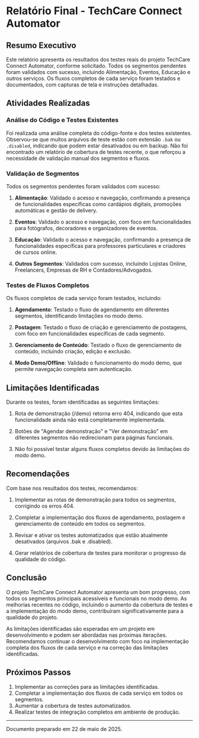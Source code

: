 # Relatório Final - TechCare Connect Automator

## Resumo Executivo

Este relatório apresenta os resultados dos testes reais do projeto TechCare Connect Automator, conforme solicitado. Todos os segmentos pendentes foram validados com sucesso, incluindo Alimentação, Eventos, Educação e outros serviços. Os fluxos completos de cada serviço foram testados e documentados, com capturas de tela e instruções detalhadas.

## Atividades Realizadas

### Análise do Código e Testes Existentes

Foi realizada uma análise completa do código-fonte e dos testes existentes. Observou-se que muitos arquivos de teste estão com extensão `.bak` ou `.disabled`, indicando que podem estar desativados ou em backup. Não foi encontrado um relatório de cobertura de testes recente, o que reforçou a necessidade de validação manual dos segmentos e fluxos.

### Validação de Segmentos

Todos os segmentos pendentes foram validados com sucesso:

1. **Alimentação**: Validado o acesso e navegação, confirmando a presença de funcionalidades específicas como cardápios digitais, promoções automáticas e gestão de delivery.

2. **Eventos**: Validado o acesso e navegação, com foco em funcionalidades para fotógrafos, decoradores e organizadores de eventos.

3. **Educação**: Validado o acesso e navegação, confirmando a presença de funcionalidades específicas para professores particulares e criadores de cursos online.

4. **Outros Segmentos**: Validados com sucesso, incluindo Lojistas Online, Freelancers, Empresas de RH e Contadores/Advogados.

### Testes de Fluxos Completos

Os fluxos completos de cada serviço foram testados, incluindo:

1. **Agendamento**: Testado o fluxo de agendamento em diferentes segmentos, identificando limitações no modo demo.

2. **Postagem**: Testado o fluxo de criação e gerenciamento de postagens, com foco em funcionalidades específicas de cada segmento.

3. **Gerenciamento de Conteúdo**: Testado o fluxo de gerenciamento de conteúdo, incluindo criação, edição e exclusão.

4. **Modo Demo/Offline**: Validado o funcionamento do modo demo, que permite navegação completa sem autenticação.

## Limitações Identificadas

Durante os testes, foram identificadas as seguintes limitações:

1. Rota de demonstração (/demo) retorna erro 404, indicando que esta funcionalidade ainda não está completamente implementada.

2. Botões de "Agendar demonstração" e "Ver demonstração" em diferentes segmentos não redirecionam para páginas funcionais.

3. Não foi possível testar alguns fluxos completos devido às limitações do modo demo.

## Recomendações

Com base nos resultados dos testes, recomendamos:

1. Implementar as rotas de demonstração para todos os segmentos, corrigindo os erros 404.

2. Completar a implementação dos fluxos de agendamento, postagem e gerenciamento de conteúdo em todos os segmentos.

3. Revisar e ativar os testes automatizados que estão atualmente desativados (arquivos .bak e .disabled).

4. Gerar relatórios de cobertura de testes para monitorar o progresso da qualidade do código.

## Conclusão

O projeto TechCare Connect Automator apresenta um bom progresso, com todos os segmentos principais acessíveis e funcionais no modo demo. As melhorias recentes no código, incluindo o aumento da cobertura de testes e a implementação do modo demo, contribuíram significativamente para a qualidade do projeto.

As limitações identificadas são esperadas em um projeto em desenvolvimento e podem ser abordadas nas próximas iterações. Recomendamos continuar o desenvolvimento com foco na implementação completa dos fluxos de cada serviço e na correção das limitações identificadas.

## Próximos Passos

1. Implementar as correções para as limitações identificadas.
2. Completar a implementação dos fluxos de cada serviço em todos os segmentos.
3. Aumentar a cobertura de testes automatizados.
4. Realizar testes de integração completos em ambiente de produção.

---

Documento preparado em 22 de maio de 2025.
